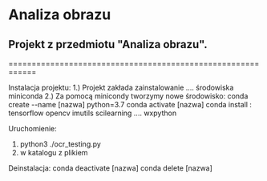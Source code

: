 # Analiza obrazu
## Projekt z przedmiotu "Analiza obrazu".
============================================================

Instalacja projektu:
1.) Projekt zakłada zainstalowanie .... środowiska miniconda
2.) Za pomocą minicondy tworzymy nowe środowisko:
conda create --name [nazwa] python=3.7
conda activate [nazwa]
conda install : 
tensorflow
opencv
imutils
scilearning
....
wxpython

Uruchomienie:
1. python3 ./ocr_testing.py
2. w katalogu z plikiem

Deinstalacja:
conda deactivate [nazwa]
conda delete [nazwa]

